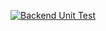 [![Backend Unit Test](https://github.com/jerryc05/MySpending/actions/workflows/test_unit_be.yml/badge.svg)](https://github.com/jerryc05/MySpending/actions/workflows/test_unit_be.yml)
